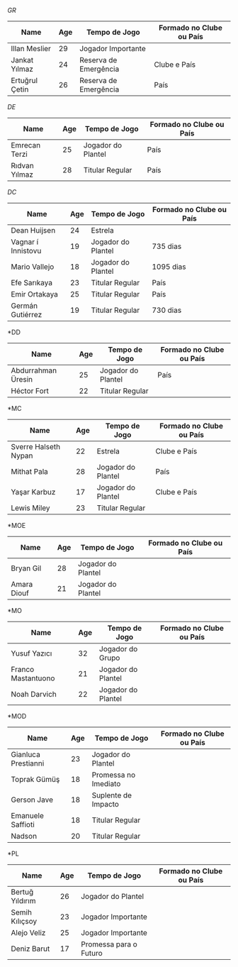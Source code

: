 *GR*

| Name           | Age | Tempo de Jogo         | Formado no Clube ou País |
| -------------- | --- | --------------------- | ------------------------ |
| Illan Meslier  | 29  | Jogador Importante    |                          |
| Jankat Yılmaz  | 24  | Reserva de Emergência | Clube e País             |
| Ertuğrul Çetin | 26  | Reserva de Emergência | País                     |

*DE*

| Name          | Age | Tempo de Jogo      | Formado no Clube ou País |
| ------------- | --- | ------------------ | ------------------------ |
| Emrecan Terzi | 25  | Jogador do Plantel | País                     |
| Rıdvan Yılmaz | 28  | Titular Regular    | País                     |

*DC*

| Name               | Age | Tempo de Jogo      | Formado no Clube ou País |
| ------------------ | --- | ------------------ | ------------------------ |
| Dean Huijsen       | 24  | Estrela            |                          |
| Vagnar í Innistovu | 19  | Jogador do Plantel | 735 dias                 |
| Mario Vallejo      | 18  | Jogador do Plantel | 1095 dias                |
| Efe Sarıkaya       | 23  | Titular Regular    | País                     |
| Emir Ortakaya      | 25  | Titular Regular    | País                     |
| Germán Gutiérrez   | 19  | Titular Regular    | 730 dias                 |

*DD

| Name               | Age | Tempo de Jogo      | Formado no Clube ou País |
| ------------------ | --- | ------------------ | ------------------------ |
| Abdurrahman Üresin | 25  | Jogador do Plantel | País                     |
| Héctor Fort        | 22  | Titular Regular    |                          |

*MC

| Name                 | Age | Tempo de Jogo      | Formado no Clube ou País |
| -------------------- | --- | ------------------ | ------------------------ |
| Sverre Halseth Nypan | 22  | Estrela            | Clube e País             |
| Mithat Pala          | 28  | Jogador do Plantel | País                     |
| Yaşar Karbuz         | 17  | Jogador do Plantel | Clube e País             |
| Lewis Miley          | 23  | Titular Regular    |                          |

*MOE

| Name        | Age | Tempo de Jogo      | Formado no Clube ou País |
| ----------- | --- | ------------------ | ------------------------ |
| Bryan Gil   | 28  | Jogador do Plantel |                          |
| Amara Diouf | 21  | Jogador do Plantel |                          |

*MO

| Name               | Age | Tempo de Jogo      | Formado no Clube ou País |
| ------------------ | --- | ------------------ | ------------------------ |
| Yusuf Yazıcı       | 32  | Jogador do Grupo   |                          |
| Franco Mastantuono | 21  | Jogador do Plantel |                          |
| Noah Darvich       | 22  | Jogador do Plantel |                          |

*MOD

| Name                | Age | Tempo de Jogo        | Formado no Clube ou País |
| ------------------- | --- | -------------------- | ------------------------ |
| Gianluca Prestianni | 23  | Jogador do Plantel   |                          |
| Toprak Gümüş        | 18  | Promessa no Imediato |                          |
| Gerson Jave         | 18  | Suplente de Impacto  |                          |
| Emanuele Saffioti   | 18  | Titular Regular      |                          |
| Nadson              | 20  | Titular Regular      |                          |

*PL

| Name            | Age | Tempo de Jogo          | Formado no Clube ou País |
| --------------- | --- | ---------------------- | ------------------------ |
| Bertuğ Yıldırım | 26  | Jogador do Plantel     |                          |
| Semih Kılıçsoy  | 23  | Jogador Importante     |                          |
| Alejo Veliz     | 25  | Jogador Importante     |                          |
| Deniz Barut     | 17  | Promessa para o Futuro |                          |
